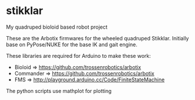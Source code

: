 stikklar
========

My quadruped bioloid based robot project


These are the Arbotix firmwares for the wheeled quadruped Stikklar.
Initially base on PyPose/NUKE for the base IK and gait engine.

These libraries are required for Arduino to make these work:

* Bioloid => https://github.com/trossenrobotics/arbotix
* Commander => https://github.com/trossenrobotics/arbotix
* FMS => http://playground.arduino.cc/Code/FiniteStateMachine

The python scripts use mathplot for plotting
